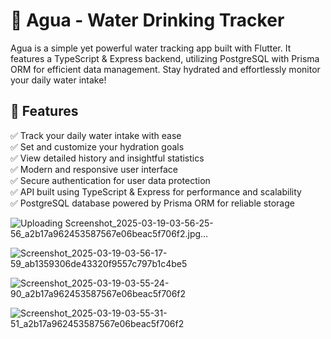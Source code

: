 # 🌊 Agua - Water Drinking Tracker

Agua is a simple yet powerful water tracking app built with Flutter. It features a TypeScript & Express backend, utilizing PostgreSQL with Prisma ORM for efficient data management. Stay hydrated and effortlessly monitor your daily water intake!

## 🚀 Features

✅ Track your daily water intake with ease  
✅ Set and customize your hydration goals  
✅ View detailed history and insightful statistics  
✅ Modern and responsive user interface  
✅ Secure authentication for user data protection  
✅ API built using TypeScript & Express for performance and scalability  
✅ PostgreSQL database powered by Prisma ORM for reliable storage  


![Uploading Screenshot_2025-03-19-03-56-25-56_a2b17a962453587567e06beac5f706f2.jpg…]()

![Screenshot_2025-03-19-03-56-17-59_ab1359306de43320f9557c797b1c4be5](https://github.com/user-attachments/assets/22f5d548-beb1-448a-aef8-8810238a8122)

![Screenshot_2025-03-19-03-55-24-90_a2b17a962453587567e06beac5f706f2](https://github.com/user-attachments/assets/873540c6-a2d9-43b6-bd6c-ade79205ae30)

![Screenshot_2025-03-19-03-55-31-51_a2b17a962453587567e06beac5f706f2](https://github.com/user-attachments/assets/66ed932e-58a9-4aa8-9b7f-f5c20eb2c841)
